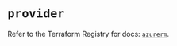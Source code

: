 # `provider`

Refer to the Terraform Registry for docs: [`azurerm`](https://registry.terraform.io/providers/hashicorp/azurerm/4.32.0/docs).
